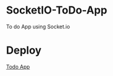 # SocketIO-ToDo-App

To do App using Socket.io

# Deploy

[Todo App](https://socketio-todo-app.herokuapp.com/)
